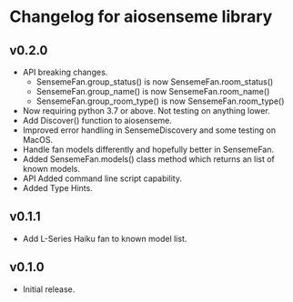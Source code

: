 # Changelog for aiosenseme library

## v0.2.0

* API breaking changes.
  * SensemeFan.group_status() is now SensemeFan.room_status()
  * SensemeFan.group_name() is now SensemeFan.room_name()
  * SensemeFan.group_room_type() is now SensemeFan.room_type()
* Now requiring python 3.7 or above. Not testing on anything lower.
* Add Discover() function to aiosenseme.
* Improved error handling in SensemeDiscovery and some testing on MacOS.
* Handle fan models differently and hopefully better in SensemeFan.
* Added SensemeFan.models() class method which returns an list of known models.
* API Added command line script capability.
* Added Type Hints.

## v0.1.1

* Add L-Series Haiku fan to known model list.

## v0.1.0

* Initial release.
